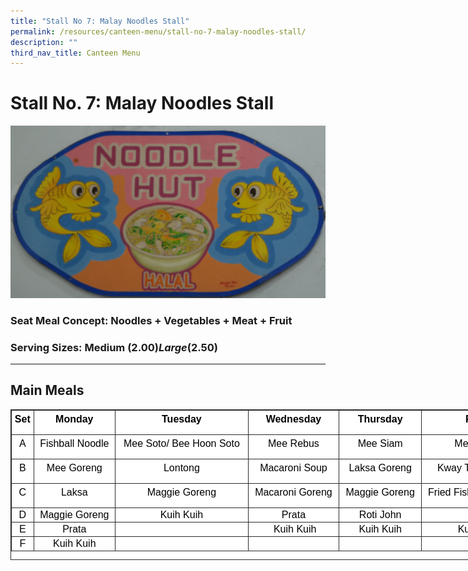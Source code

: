 ```yaml
---
title: "Stall No 7: Malay Noodles Stall"
permalink: /resources/canteen-menu/stall-no-7-malay-noodles-stall/
description: ""
third_nav_title: Canteen Menu
---
```

Stall No. 7: Malay Noodles Stall
================================

![Stall 7 Logo](/images//Resources/Canteen/stall%207.jpg)

### **Seat Meal Concept: Noodles + Vegetables + Meat + Fruit**

### **Serving Sizes: Medium ($2.00) Large ($2.50)**

  

---

Main Meals
-----

<table class="iveo_table ives_tab_dark" width="0" style="margin: 0px; outline: 0px; padding: 0px; border: 1px solid rgb(42, 42, 42); border-spacing: 1px; border-collapse: collapse; color: rgb(0, 0, 0); font-family: Prompt, sans-serif; font-size: 16px; font-style: normal; font-variant-ligatures: normal; font-variant-caps: normal; font-weight: 400; letter-spacing: normal; orphans: 2; text-align: left; text-transform: none; white-space: normal; widows: 2; word-spacing: 0px; -webkit-text-stroke-width: 0px; background-color: rgb(255, 255, 255); text-decoration-thickness: initial; text-decoration-style: initial; text-decoration-color: initial; width: 848px; height: 241px;"><tbody class="" style="margin: 0px; outline: 0px; padding: 0px;"><tr class="" style="margin: 0px; outline: 0px; padding: 0px;"><td class="" style="margin: 0px; outline: 0px; padding: 2px; text-align: center; border: 1px solid rgb(42, 42, 42); width: 31px;"><p class="" align="center" style="margin: 0px 0px 10px; outline: 0px; padding: 0px; line-height: 24px !important; color: rgb(0, 0, 0); font-family: Prompt, sans-serif; font-size: 16px; font-weight: normal;"><b class="" style="margin: 0px; outline: 0px; padding: 0px;"><span class="" style="margin: 0px; outline: 0px; padding: 0px;">Set</span></b></p></td><td class="" style="margin: 0px; outline: 0px; padding: 2px; text-align: center; border: 1px solid rgb(42, 42, 42); width: 130px;"><p class="" align="center" style="margin: 0px 0px 10px; outline: 0px; padding: 0px; line-height: 24px !important; color: rgb(0, 0, 0); font-family: Prompt, sans-serif; font-size: 16px; font-weight: normal;"><b class="" style="margin: 0px; outline: 0px; padding: 0px;"><span class="" style="margin: 0px; outline: 0px; padding: 0px;">Monday</span></b></p></td><td class="" style="margin: 0px; outline: 0px; padding: 2px; text-align: center; border: 1px solid rgb(42, 42, 42); width: 218px;"><p class="" align="center" style="margin: 0px 0px 10px; outline: 0px; padding: 0px; line-height: 24px !important; color: rgb(0, 0, 0); font-family: Prompt, sans-serif; font-size: 16px; font-weight: normal;"><b class="" style="margin: 0px; outline: 0px; padding: 0px;"><span class="" style="margin: 0px; outline: 0px; padding: 0px;">Tuesday</span></b></p></td><td class="" style="margin: 0px; outline: 0px; padding: 2px; text-align: center; border: 1px solid rgb(42, 42, 42); width: 144px;"><p class="" align="center" style="margin: 0px 0px 10px; outline: 0px; padding: 0px; line-height: 24px !important; color: rgb(0, 0, 0); font-family: Prompt, sans-serif; font-size: 16px; font-weight: normal;"><b class="" style="margin: 0px; outline: 0px; padding: 0px;"><span class="" style="margin: 0px; outline: 0px; padding: 0px;">Wednesday</span></b></p></td><td class="" style="margin: 0px; outline: 0px; padding: 2px; text-align: center; border: 1px solid rgb(42, 42, 42); width: 131px;"><p class="" align="center" style="margin: 0px 0px 10px; outline: 0px; padding: 0px; line-height: 24px !important; color: rgb(0, 0, 0); font-family: Prompt, sans-serif; font-size: 16px; font-weight: normal;"><b class="" style="margin: 0px; outline: 0px; padding: 0px;"><span class="" style="margin: 0px; outline: 0px; padding: 0px;">Thursday</span></b></p></td><td class="" style="margin: 0px; outline: 0px; padding: 2px; text-align: center; border: 1px solid rgb(42, 42, 42); width: 193px;"><p class="" align="center" style="margin: 0px 0px 10px; outline: 0px; padding: 0px; line-height: 24px !important; color: rgb(0, 0, 0); font-family: Prompt, sans-serif; font-size: 16px; font-weight: normal;"><b class="" style="margin: 0px; outline: 0px; padding: 0px;"><span class="" style="margin: 0px; outline: 0px; padding: 0px;">Friday</span></b></p></td></tr><tr class="" style="margin: 0px; outline: 0px; padding: 0px;"><td class="" style="margin: 0px; outline: 0px; padding: 2px; text-align: center; border: 1px solid rgb(42, 42, 42);"><p class="" align="center" style="margin: 0px 0px 10px; outline: 0px; padding: 0px; line-height: 24px !important; color: rgb(0, 0, 0); font-family: Prompt, sans-serif; font-size: 16px; font-weight: normal;"><span class="" style="margin: 0px; outline: 0px; padding: 0px;">A</span></p></td><td class="" style="margin: 0px; outline: 0px; padding: 2px; text-align: center; border: 1px solid rgb(42, 42, 42);"><p class="" align="center" style="margin: 0px 0px 10px; outline: 0px; padding: 0px; line-height: 24px !important; color: rgb(0, 0, 0); font-family: Prompt, sans-serif; font-size: 16px; font-weight: normal;"><span class="" style="margin: 0px; outline: 0px; padding: 0px;">Fishball Noodle</span></p></td><td class="" style="margin: 0px; outline: 0px; padding: 2px; text-align: center; border: 1px solid rgb(42, 42, 42);"><p class="" align="center" style="margin: 0px 0px 10px; outline: 0px; padding: 0px; line-height: 24px !important; color: rgb(0, 0, 0); font-family: Prompt, sans-serif; font-size: 16px; font-weight: normal;"><span class="" style="margin: 0px; outline: 0px; padding: 0px;">Mee Soto/ Bee Hoon Soto</span></p></td><td class="" style="margin: 0px; outline: 0px; padding: 2px; text-align: center; border: 1px solid rgb(42, 42, 42);"><p class="" align="center" style="margin: 0px 0px 10px; outline: 0px; padding: 0px; line-height: 24px !important; color: rgb(0, 0, 0); font-family: Prompt, sans-serif; font-size: 16px; font-weight: normal;">Mee Rebus</p></td><td class="" style="margin: 0px; outline: 0px; padding: 2px; text-align: center; border: 1px solid rgb(42, 42, 42);"><p class="" align="center" style="margin: 0px 0px 10px; outline: 0px; padding: 0px; line-height: 24px !important; color: rgb(0, 0, 0); font-family: Prompt, sans-serif; font-size: 16px; font-weight: normal;"><span class="" style="margin: 0px; outline: 0px; padding: 0px;">Mee Siam</span></p></td><td class="" style="margin: 0px; outline: 0px; padding: 2px; text-align: center; border: 1px solid rgb(42, 42, 42);"><p class="" align="center" style="margin: 0px 0px 10px; outline: 0px; padding: 0px; line-height: 24px !important; color: rgb(0, 0, 0); font-family: Prompt, sans-serif; font-size: 16px; font-weight: normal;"><span class="" style="margin: 0px; outline: 0px; padding: 0px;">Mee Betawi</span></p></td></tr><tr class="" style="margin: 0px; outline: 0px; padding: 0px;"><td class="" style="margin: 0px; outline: 0px; padding: 2px; text-align: center; border: 1px solid rgb(42, 42, 42);"><p class="" align="center" style="margin: 0px 0px 10px; outline: 0px; padding: 0px; line-height: 24px !important; color: rgb(0, 0, 0); font-family: Prompt, sans-serif; font-size: 16px; font-weight: normal;"><span class="" style="margin: 0px; outline: 0px; padding: 0px;">B</span></p></td><td class="" style="margin: 0px; outline: 0px; padding: 2px; text-align: center; border: 1px solid rgb(42, 42, 42);"><p class="" align="center" style="margin: 0px 0px 10px; outline: 0px; padding: 0px; line-height: 24px !important; color: rgb(0, 0, 0); font-family: Prompt, sans-serif; font-size: 16px; font-weight: normal;"><span class="" style="margin: 0px; outline: 0px; padding: 0px;">Mee Goreng</span></p></td><td class="" style="margin: 0px; outline: 0px; padding: 2px; text-align: center; border: 1px solid rgb(42, 42, 42);"><p class="" align="center" style="margin: 0px 0px 10px; outline: 0px; padding: 0px; line-height: 24px !important; color: rgb(0, 0, 0); font-family: Prompt, sans-serif; font-size: 16px; font-weight: normal;"><span class="" style="margin: 0px; outline: 0px; padding: 0px;">Lontong</span></p></td><td class="" style="margin: 0px; outline: 0px; padding: 2px; text-align: center; border: 1px solid rgb(42, 42, 42);"><p class="" align="center" style="margin: 0px 0px 10px; outline: 0px; padding: 0px; line-height: 24px !important; color: rgb(0, 0, 0); font-family: Prompt, sans-serif; font-size: 16px; font-weight: normal;"><span class="" style="margin: 0px; outline: 0px; padding: 0px;">Macaroni Soup</span></p></td><td class="" style="margin: 0px; outline: 0px; padding: 2px; text-align: center; border: 1px solid rgb(42, 42, 42);"><p class="" align="center" style="margin: 0px 0px 10px; outline: 0px; padding: 0px; line-height: 24px !important; color: rgb(0, 0, 0); font-family: Prompt, sans-serif; font-size: 16px; font-weight: normal;"><span class="" style="margin: 0px; outline: 0px; padding: 0px;">Laksa Goreng</span><span class="" style="margin: 0px; outline: 0px; padding: 0px;"></span></p></td><td class="" style="margin: 0px; outline: 0px; padding: 2px; text-align: center; border: 1px solid rgb(42, 42, 42);"><p class="" align="center" style="margin: 0px 0px 10px; outline: 0px; padding: 0px; line-height: 24px !important; color: rgb(0, 0, 0); font-family: Prompt, sans-serif; font-size: 16px; font-weight: normal;"><span class="" style="margin: 0px; outline: 0px; padding: 0px;">Kway Teow Goreng</span></p></td></tr><tr class="" style="margin: 0px; outline: 0px; padding: 0px;"><td class="" style="margin: 0px; outline: 0px; padding: 2px; text-align: center; border: 1px solid rgb(42, 42, 42);"><p class="" align="center" style="margin: 0px 0px 10px; outline: 0px; padding: 0px; line-height: 24px !important; color: rgb(0, 0, 0); font-family: Prompt, sans-serif; font-size: 16px; font-weight: normal;"><span class="" style="margin: 0px; outline: 0px; padding: 0px;">C</span></p></td><td class="" style="margin: 0px; outline: 0px; padding: 2px; text-align: center; border: 1px solid rgb(42, 42, 42);"><p class="" align="center" style="margin: 0px 0px 10px; outline: 0px; padding: 0px; line-height: 24px !important; color: rgb(0, 0, 0); font-family: Prompt, sans-serif; font-size: 16px; font-weight: normal;"><span class="" style="margin: 0px; outline: 0px; padding: 0px;">Laksa</span></p></td><td class="" style="margin: 0px; outline: 0px; padding: 2px; text-align: center; border: 1px solid rgb(42, 42, 42);"><p class="" style="margin: 0px 0px 10px; outline: 0px; padding: 0px; line-height: 24px !important; color: rgb(0, 0, 0); font-family: Prompt, sans-serif; font-size: 16px; font-weight: normal; text-align: center;"><span class="" style="margin: 0px; outline: 0px; padding: 0px;">Maggie Goreng</span></p></td><td class="" style="margin: 0px; outline: 0px; padding: 2px; text-align: center; border: 1px solid rgb(42, 42, 42);"><p class="" align="center" style="margin: 0px 0px 10px; outline: 0px; padding: 0px; line-height: 24px !important; color: rgb(0, 0, 0); font-family: Prompt, sans-serif; font-size: 16px; font-weight: normal;"><span class="" style="margin: 0px; outline: 0px; padding: 0px;">Macaroni Goreng</span></p></td><td class="" style="margin: 0px; outline: 0px; padding: 2px; text-align: center; border: 1px solid rgb(42, 42, 42);"><p class="" align="center" style="margin: 0px 0px 10px; outline: 0px; padding: 0px; line-height: 24px !important; color: rgb(0, 0, 0); font-family: Prompt, sans-serif; font-size: 16px; font-weight: normal;"><span style="margin: 0px; outline: 0px; padding: 0px; background-color: initial;">Maggie Goreng</span><br style="margin: 0px; outline: 0px; padding: 0px;"></p></td><td class="" style="margin: 0px; outline: 0px; padding: 2px; text-align: center; border: 1px solid rgb(42, 42, 42);"><p class="" align="center" style="margin: 0px 0px 10px; outline: 0px; padding: 0px; line-height: 24px !important; color: rgb(0, 0, 0); font-family: Prompt, sans-serif; font-size: 16px; font-weight: normal;"><span class="" style="margin: 0px; outline: 0px; padding: 0px;">Fried Fish Soup Noodle</span></p></td></tr><tr style="margin: 0px; outline: 0px; padding: 0px;"><td style="margin: 0px; outline: 0px; padding: 2px; text-align: center; border: 1px solid rgb(42, 42, 42);">D</td><td style="margin: 0px; outline: 0px; padding: 2px; text-align: center; border: 1px solid rgb(42, 42, 42);">Maggie Goreng</td><td style="margin: 0px; outline: 0px; padding: 2px; text-align: center; border: 1px solid rgb(42, 42, 42);">Kuih Kuih</td><td style="margin: 0px; outline: 0px; padding: 2px; text-align: center; border: 1px solid rgb(42, 42, 42);">Prata</td><td style="margin: 0px; outline: 0px; padding: 2px; text-align: center; border: 1px solid rgb(42, 42, 42);">Roti John</td><td style="margin: 0px; outline: 0px; padding: 2px; text-align: center; border: 1px solid rgb(42, 42, 42);">Prata&nbsp;</td></tr><tr style="margin: 0px; outline: 0px; padding: 0px;"><td style="margin: 0px; outline: 0px; padding: 2px; text-align: center; border: 1px solid rgb(42, 42, 42);">E</td><td style="margin: 0px; outline: 0px; padding: 2px; text-align: center; border: 1px solid rgb(42, 42, 42);">Prata</td><td style="margin: 0px; outline: 0px; padding: 2px; text-align: center; border: 1px solid rgb(42, 42, 42);">&nbsp;</td><td style="margin: 0px; outline: 0px; padding: 2px; text-align: center; border: 1px solid rgb(42, 42, 42);">&nbsp;Kuih Kuih</td><td style="margin: 0px; outline: 0px; padding: 2px; text-align: center; border: 1px solid rgb(42, 42, 42);">Kuih Kuih</td><td style="margin: 0px; outline: 0px; padding: 2px; text-align: center; border: 1px solid rgb(42, 42, 42);">Kuih Kuih&nbsp;</td></tr><tr style="margin: 0px; outline: 0px; padding: 0px;"><td style="margin: 0px; outline: 0px; padding: 2px; text-align: center; border: 1px solid rgb(42, 42, 42);">F</td><td style="margin: 0px; outline: 0px; padding: 2px; text-align: center; border: 1px solid rgb(42, 42, 42);">Kuih Kuih</td><td style="margin: 0px; outline: 0px; padding: 2px; text-align: center; border: 1px solid rgb(42, 42, 42);">&nbsp;</td><td style="margin: 0px; outline: 0px; padding: 2px; text-align: center; border: 1px solid rgb(42, 42, 42);">&nbsp;</td><td style="margin: 0px; outline: 0px; padding: 2px; text-align: center; border: 1px solid rgb(42, 42, 42);">&nbsp;</td><td style="margin: 0px; outline: 0px; padding: 2px; text-align: center; border: 1px solid rgb(42, 42, 42);">&nbsp;</td></tr></tbody></table>